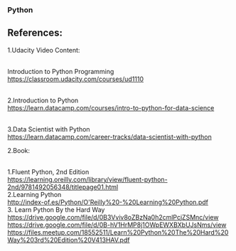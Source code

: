 ### Python

## References:

1.Udacity Video Content:

<br>Introduction to Python Programming
<br>https://classroom.udacity.com/courses/ud1110

<br>2.Introduction to Python
<br>https://learn.datacamp.com/courses/intro-to-python-for-data-science

<br>3.Data Scientist with Python
<br>https://learn.datacamp.com/career-tracks/data-scientist-with-python

2.Book:

<br>1.Fluent Python, 2nd Edition
<br>https://learning.oreilly.com/library/view/fluent-python-2nd/9781492056348/titlepage01.html
<br>2.Learning Python
<br>http://index-of.es/Python/O'Reilly%20-%20Learning%20Python.pdf
<br>3. Learn Python By the Hard Way
<br>https://drive.google.com/file/d/0B3Vviv8oZBzNa0h2cmlPcjZSMnc/view
<br>https://drive.google.com/file/d/0B-hV1HrMP8j1OWpEWXBXbUJsNms/view
<br>https://files.meetup.com/18552511/Learn%20Python%20The%20Hard%20Way%203rd%20Edition%20V413HAV.pdf
